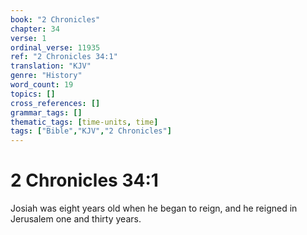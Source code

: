 ```yaml
---
book: "2 Chronicles"
chapter: 34
verse: 1
ordinal_verse: 11935
ref: "2 Chronicles 34:1"
translation: "KJV"
genre: "History"
word_count: 19
topics: []
cross_references: []
grammar_tags: []
thematic_tags: [time-units, time]
tags: ["Bible","KJV","2 Chronicles"]
---
```


# 2 Chronicles 34:1

Josiah was eight years old when he began to reign, and he reigned in Jerusalem one and thirty years.
